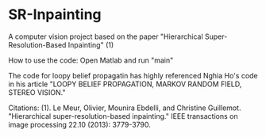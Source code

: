 # SR-Inpainting
A computer vision project based on the paper "Hierarchical Super-Resolution-Based Inpainting" (1)

How to use the code:
Open Matlab and run "main"

The code for loopy belief propagatin has highly referenced Nghia Ho's code in his article "LOOPY BELIEF PROPAGATION, MARKOV RANDOM FIELD, STEREO VISION."

Citations:
(1). Le Meur, Olivier, Mounira Ebdelli, and Christine Guillemot. "Hierarchical super-resolution-based inpainting." IEEE transactions on image processing 22.10 (2013): 3779-3790.
